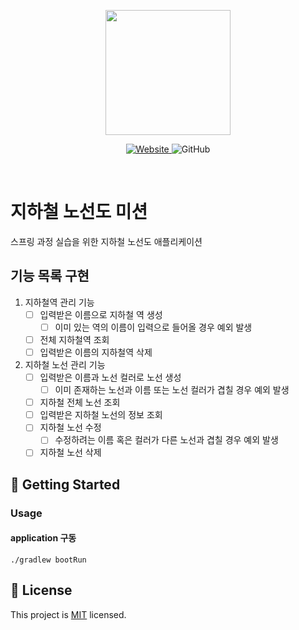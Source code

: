   <p align="center">
    <img width="200px;" src="https://raw.githubusercontent.com/woowacourse/atdd-subway-admin-frontend/master/images/main_logo.png"/>
</p>
<p align="center">
  <a href="https://techcourse.woowahan.com/c/Dr6fhku7" alt="woowacourse subway">
    <img alt="Website" src="https://img.shields.io/website?url=https%3A%2F%2Fedu.nextstep.camp%2Fc%2FR89PYi5H">
  </a>
  <img alt="GitHub" src="https://img.shields.io/github/license/woowacourse/atdd-subway-map">
</p>

<br>

# 지하철 노선도 미션

스프링 과정 실습을 위한 지하철 노선도 애플리케이션

## 기능 목록 구현

1. 지하철역 관리 기능
    - [ ]  입력받은 이름으로 지하철 역 생성
        - [ ]  이미 있는 역의 이름이 입력으로 들어올 경우 예외 발생
    - [ ]  전체 지하철역 조회
    - [ ]  입력받은 이름의 지하철역 삭제

2. 지하철 노선 관리 기능
    - [ ]  입력받은 이름과 노선 컬러로 노선 생성
        - [ ]  이미 존재하는 노선과 이름 또는 노선 컬러가 겹칠 경우 예외 발생
    - [ ]  지하철 전체 노선 조회
    - [ ]  입력받은 지하철 노선의 정보 조회
    - [ ]  지하철 노선 수정
        - [ ]  수정하려는 이름 혹은 컬러가 다른 노선과 겹칠 경우 예외 발생
    - [ ]  지하철 노선 삭제

## 🚀 Getting Started

### Usage

#### application 구동

```
./gradlew bootRun
```

## 📝 License

This project is [MIT](https://github.com/woowacourse/atdd-subway-map/blob/master/LICENSE) licensed.
